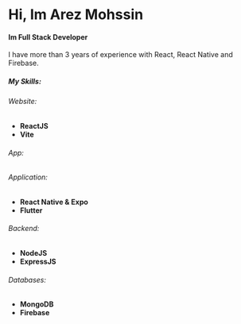 <h1>Hi, Im Arez Mohssin</h1>
<h4>Im Full Stack Developer</h4>

 <style>
  li{
    font-weight:700;
  }
 </style>

<div>
 <p>I have more than 3 years of experience with React, React Native and Firebase.</p>

<h5>My Skills:</h5>
   <!-- This is my skills. -->
   <h6>Website:</h6>
   <ul>
    <li>ReactJS</li>
    <li>Vite</li>
   </ul>
   <h6>App:</h6>

   <h6>Application:</h6>
   <ul>
    <li>React Native & Expo</li>
    <li>Flutter</li>
   </ul>

   <h6>Backend:</h6>
   <ul>
    <li>NodeJS</li>
    <li>ExpressJS</li>
   </ul>
   <h6>Databases:</h6>
   <ul>
    <li>MongoDB</li>
    <li>Firebase</li>
   </ul>

</div>
